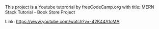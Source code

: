 This project is a Youtube tutororial by freeCodeCamp.org with title:
MERN Stack Tutorial - Book Store Project

Link: https://www.youtube.com/watch?v=-42K44A1oMA
